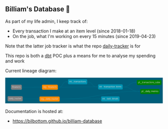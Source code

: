 Billiam's Database :mage:
---

As part of my life admin, I keep track of:
- Every transaction I make at an item level (since 2018-01-18)
- On the job, what I'm working on every 15 minutes (since 2019-04-23)


Note that the latter job tracker is what the repo [daily-tracker](https://github.com/Bilbottom/daily-tracker) is for

This repo is both a [dbt](https://www.getdbt.com/) POC plus a means for me to analyse my spending and work


Current lineage diagram:

![lineage-diagrams](src/assets/dbt-dag.png)


Documentation is hosted at:

- https://bilbottom.github.io/billiam-database
